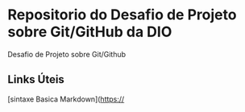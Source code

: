 # Repositorio do Desafio de Projeto sobre Git/GitHub da DIO
Desafio de Projeto sobre Git/Github

## Links Úteis 
[sintaxe Basica Markdown]([https://](https://www.markdownguide.org/basic-syntax)
